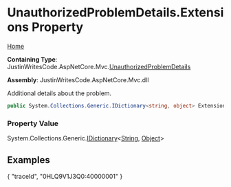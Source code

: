 # UnauthorizedProblemDetails\.Extensions Property

[Home](../../../README.md)

**Containing Type**: JustinWritesCode\.AspNetCore\.Mvc\.[UnauthorizedProblemDetails](../README.md)

**Assembly**: JustinWritesCode\.AspNetCore\.Mvc\.dll

  
Additional details about the problem\.

```csharp
public System.Collections.Generic.IDictionary<string, object> Extensions { get; set; }
```

### Property Value

System\.Collections\.Generic\.[IDictionary](https://docs.microsoft.com/en-us/dotnet/api/system.collections.generic.idictionary-2)\<[String](https://docs.microsoft.com/en-us/dotnet/api/system.string), [Object](https://docs.microsoft.com/en-us/dotnet/api/system.object)\>

## Examples

\{ "traceId", "0HLQ9V1J3Q0:40000001" \}